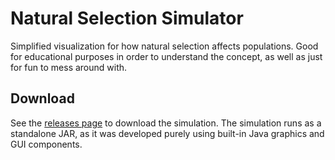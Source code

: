 # Natural Selection Simulator

Simplified visualization for how natural selection affects populations. Good for educational purposes in order to understand the concept, as well as just for fun to mess around with.

## Download

See the [releases page](https://github.com/evanw555/NaturalSelectionSim/releases) to download the simulation. The simulation runs as a standalone JAR, as it was developed purely using built-in Java graphics and GUI components.
